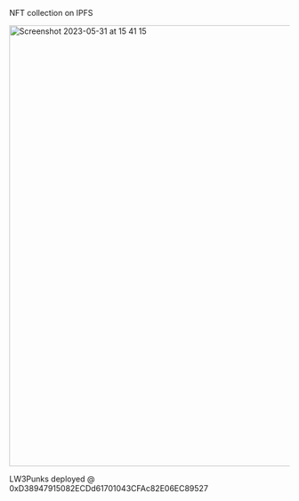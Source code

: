 NFT collection on IPFS

<img width="793" alt="Screenshot 2023-05-31 at 15 41 15" src="https://github.com/richardrietdijk/NFT_IPFS/assets/32846390/58f0ddb6-5643-488f-ba86-05968372222c">


LW3Punks deployed @ 0xD38947915082ECDd61701043CFAc82E06EC89527
